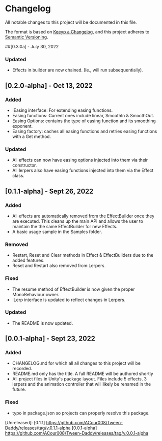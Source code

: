 # Changelog
All notable changes to this project will be documented in this file.

The format is based on [Keeyp a Changelog](https://keepachangelog.com/en/1.0.0/),
and this project adheres to [Semantic Versioning](https://semver.org/spec/v2.0.0.html).

##[0.3.0a] - July 30, 2022
### Updated
- Effects in builder are now chained. (Ie., will run subsequentially).

## [0.2.0-alpha] - Oct 13, 2022
### Added
- IEasing interface: For extending easing functions.
- Easing functions: Current ones include linear, SmoothIn & SmoothOut.
- Easing Options: contains the type of easing function and its smoothing exponent.
- Easing factory: caches all easing functions and retries easing functions with a Get method. 

### Updated
- All effects can now have easing options injected into them via their constructor.
- All lerpers also have easing functions injected into them via the Effect class.

## [0.1.1-alpha] - Sept 26, 2022
### Added
- All effects are automatically removed from the EffectBuilder once they are executed. This cleans up the main API and allows the user to maintain the the same EffectBuilder for new Effects.
- A basic usage sample in the Samples folder.

### Removed
- Restart, Reset and Clear methods in Effect & EffectBuilders due to the added features.
- Reset and Restart also removed from Lerpers.

### Fixed
- The resume method of EffectBuilder is now given the proper MonoBehaviour owner.
- ILerp interface is updated to reflect changes in Lerpers.

### Updated
- The README is now updated.


## [0.0.1-alpha] - Sept 23, 2022
### Added
- CHANGELOG.md for which all all changes to this project will be recorded.
- README.md only has the title. A full README will be authored shortly
- All project files in Unity's package layout. Files include 5 effects, 3 lerpers and the animation controller that will likely be renamed in the future.

### Fixed
- typo in package.json so projects can properly resolve this package.




[Unreleased]:
[0.1.1] https://github.com/ACour008/Tween-Daddy/releases/tag/v.0.1.1-alpha
[0.0.1-alpha] https://github.com/ACour008/Tween-Daddy/releases/tag/v.0.0.1-alpha